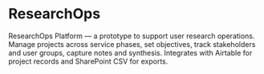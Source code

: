 # ResearchOps
ResearchOps Platform — a prototype to support user research operations. Manage projects across service phases, set objectives, track stakeholders and user groups, capture notes and synthesis. Integrates with Airtable for project records and SharePoint CSV for exports.
